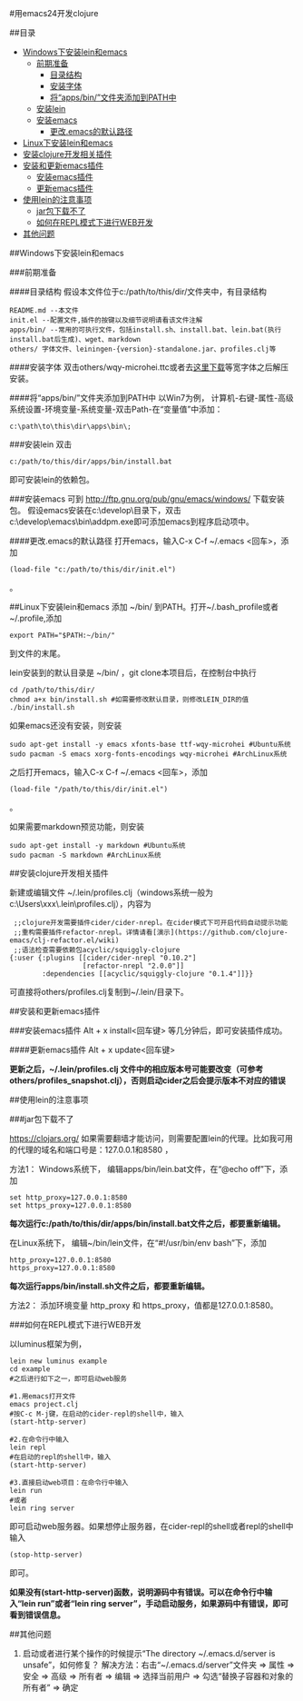 ﻿#用emacs24开发clojure

##目录
- [Windows下安装lein和emacs](#windows-install-lein-emacs)
    - [前期准备](#preparation)
        - [目录结构](#folder-structure)
        - [安装字体](#install-font)
        - [将“apps/bin/”文件夹添加到PATH中](#add-to-path)
    - [安装lein](#install-lein)
    - [安装emacs](#install-emacs)
        - [更改.emacs的默认路径](#change-emacs-init)
- [Linux下安装lein和emacs](#linux-install-lein-emacs)
- [安装clojure开发相关插件](#install-clojure-profiles)
- [安装和更新emacs插件](#emacs-plugins)
    - [安装emacs插件](#install-emacs-plugins)
    - [更新emacs插件](#update-emacs-plugins)
- [使用lein的注意事项](#lein-notice)
    - [jar包下载不了](#jar-cannot-download)
    - [如何在REPL模式下进行WEB开发](#repl-web)
- [其他问题](#other-problem)

##<a name="windows-install-lein-emacs"/>Windows下安装lein和emacs

###<a name="preparation"/>前期准备

####<a name="folder-structure"/>目录结构
假设本文件位于c:/path/to/this/dir/文件夹中，有目录结构

    README.md --本文件
    init.el --配置文件,插件的按键以及细节说明请看该文件注解
    apps/bin/ --常用的可执行文件，包括install.sh、install.bat、lein.bat(执行install.bat后生成)、wget、markdown
    others/ 字体文件、leiningen-{version}-standalone.jar、profiles.clj等


####<a name="install-font"/>安装字体
双击others/wqy-microhei.ttc或者去[这里下载](http://sourceforge.net/projects/wqy/files/wqy-microhei/)等宽字体之后解压安装。

####<a name="add-to-path"/>将“apps/bin/”文件夹添加到PATH中
以Win7为例，
计算机-右键-属性-高级系统设置-环境变量-系统变量-双击Path-在“变量值”中添加：

    c:\path\to\this\dir\apps\bin\;

###<a name="install-lein"/>安装lein
双击

    c:/path/to/this/dir/apps/bin/install.bat

即可安装lein的依赖包。


###<a name="install-emacs"/>安装emacs
可到 http://ftp.gnu.org/pub/gnu/emacs/windows/ 下载安装包。
假设emacs安装在c:\develop\目录下，双击c:\develop\emacs\bin\addpm.exe即可添加emacs到程序启动项中。

####<a name="change-emacs-init"/>更改.emacs的默认路径
打开emacs，输入C-x C-f ~/.emacs <回车>，添加

    (load-file "c:/path/to/this/dir/init.el")

。


##<a name="linux-install-lein-emacs"/>Linux下安装lein和emacs
添加 ~/bin/ 到PATH。打开~/.bash_profile或者~/.profile,添加

	export PATH="$PATH:~/bin/"

到文件的末尾。

lein安装到的默认目录是 ~/bin/ ，git clone本项目后，在控制台中执行

	cd /path/to/this/dir/
	chmod a+x bin/install.sh #如需要修改默认目录，则修改LEIN_DIR的值
	./bin/install.sh


如果emacs还没有安装，则安装

	sudo apt-get install -y emacs xfonts-base ttf-wqy-microhei #Ubuntu系统
	sudo pacman -S emacs xorg-fonts-encodings wqy-microhei #ArchLinux系统


之后打开emacs，输入C-x C-f ~/.emacs <回车>，添加

    (load-file "/path/to/this/dir/init.el")

。


如果需要markdown预览功能，则安装

	sudo apt-get install -y markdown #Ubuntu系统
	sudo pacman -S markdown #ArchLinux系统


##<a name="install-clojure-profiles"/>安装clojure开发相关插件

新建或编辑文件 ~/.lein/profiles.clj（windows系统一般为c:\Users\xxx\\.lein\profiles.clj），内容为

     ;;clojure开发需要插件cider/cider-nrepl。在cider模式下可开启代码自动提示功能
     ;;重构需要插件refactor-nrepl。详情请看[演示](https://github.com/clojure-emacs/clj-refactor.el/wiki)
     ;;语法检查需要依赖包acyclic/squiggly-clojure
	{:user {:plugins [[cider/cider-nrepl "0.10.2"]
	                  [refactor-nrepl "2.0.0"]]
	        :dependencies [[acyclic/squiggly-clojure "0.1.4"]]}}

可直接将others/profiles.clj复制到~/.lein/目录下。


##<a name="emacs-plugins"/>安装和更新emacs插件

###<a name="update-emacs-plugins"/>安装emacs插件
Alt + x install<回车键>
等几分钟后，即可安装插件成功。

####<a name="update-emacs-plugins"/>更新emacs插件
Alt + x update<回车键>

**更新之后，~/.lein/profiles.clj 文件中的相应版本号可能要改变（可参考others/profiles_snapshot.clj），否则启动cider之后会提示版本不对应的错误**


##<a name="lein-notice"/>使用lein的注意事项

###<a name="jar-cannot-download"/>jar包下载不了

https://clojars.org/ 如果需要翻墙才能访问，则需要配置lein的代理。比如我可用的代理的域名和端口号是：127.0.0.1和8580 ，

方法1：
Windows系统下，
编辑apps/bin/lein.bat文件，在“@echo off”下，添加

    set http_proxy=127.0.0.1:8580
    set https_proxy=127.0.0.1:8580

**每次运行c:/path/to/this/dir/apps/bin/install.bat文件之后，都要重新编辑。**

在Linux系统下，
编辑~/bin/lein文件，在“#!/usr/bin/env bash”下，添加

	http_proxy=127.0.0.1:8580
	https_proxy=127.0.0.1:8580

**每次运行apps/bin/install.sh文件之后，都要重新编辑。**

方法2：
添加环境变量 http_proxy 和 https_proxy，值都是127.0.0.1:8580。


###<a name="repl-web"/>如何在REPL模式下进行WEB开发

以luminus框架为例，

	lein new luminus example
	cd example
	#之后进行如下之一，即可启动web服务

	#1.用emacs打开文件
	emacs project.clj
	#按C-c M-j键，在启动的cider-repl的shell中，输入
	(start-http-server)

	#2.在命令行中输入
	lein repl
	#在启动的repl的shell中，输入
	(start-http-server)

	#3.直接启动web项目：在命令行中输入
	lein run
	#或者
	lein ring server

即可启动web服务器。如果想停止服务器，在cider-repl的shell或者repl的shell中输入

	(stop-http-server)

即可。

**如果没有(start-http-server)函数，说明源码中有错误。可以在命令行中输入“lein run”或者“lein ring server”，手动启动服务，如果源码中有错误，即可看到错误信息。**

##<a name="other-problem"/>其他问题

1. 启动或者进行某个操作的时候提示“The directory ~/.emacs.d/server is unsafe”，如何修复？
解决方法：右击“~/.emacs.d/server”文件夹 => 属性 => 安全 => 高级 => 所有者 => 编辑 => 选择当前用户 => 勾选“替换子容器和对象的所有者” => 确定

